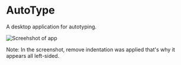 # AutoType
A desktop application for autotyping.

![Screehshot of app]("https://github.com/LakshmanxKumar/AutoType/blob/main/screenshot.jpg")

Note: In the screenshot, remove indentation was applied that's why it appears all left-sided. 
